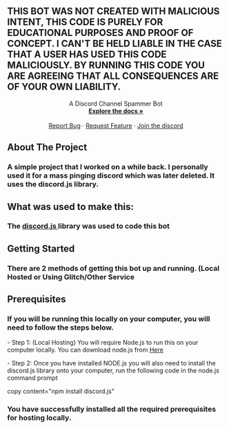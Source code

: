 <h2> THIS BOT WAS NOT CREATED WITH MALICIOUS INTENT, THIS CODE IS PURELY FOR EDUCATIONAL PURPOSES AND PROOF OF CONCEPT. I CAN'T BE HELD LIABLE IN THE CASE THAT A USER HAS USED THIS CODE MALICIOUSLY. BY RUNNING THIS CODE YOU ARE AGREEING THAT ALL CONSEQUENCES ARE OF YOUR OWN LIABILITY. </h2>


<p align="center">
    A Discord Channel Spammer Bot
    <br /> 
    <a href="https://github.com/MasterPanda61/DiscordSpamBot"><strong>Explore the docs »</strong></a>
    <br />
    <br />
    <a href="https://github.com/MasterPanda61/DiscordSpamBot/issues">Report Bug</a>
    ·
    <a href="https://github.com/MasterPanda61/DiscordSpamBot/issues">Request Feature</a>
      ·
    <a href="https://discord.com">Join the discord</a>
  </p>
</p>

<p align="center">
    <h2> About The Project </h2>
    </p>
    <h3> A simple project that I worked on a while back. I personally used it for a mass pinging discord which was later deleted. It uses the discord.js library. </h3>
   <p align="center"> 
    <h2> What was used to make this: </h2>
    </p>
    <h3> The <a href="https://discord.js.org"> discord.js </a> library was used to code this bot </h3> 
    <p align="center">
    <h2> Getting Started </h2> 
    </p>
    <h3> There are 2 methods of getting this bot up and running. (Local Hosted or Using Glitch/Other Service </h3>
    <p align="center">
    <h2> Prerequisites </h2>
    <h3> If you will be running this locally on your computer, you will need to follow the steps below. </h3>
    <p>- Step 1: (Local Hosting)
    You will require Node.js to run this on your computer locally. You can download node.js from <a href="https://nodejs.org/en/"> Here </a>
   </p>
   <p>
    - Step 2: 
    Once you have installed NODE.js you will also need to install the discord.js library onto your computer, run the following code in the node.js command prompt
    </p>
    copy content="npm install discord.js"
    <h3> You have successfully installed all the required prerequisites for hosting locally.
    
    
    
    
    
    
    
    
    
